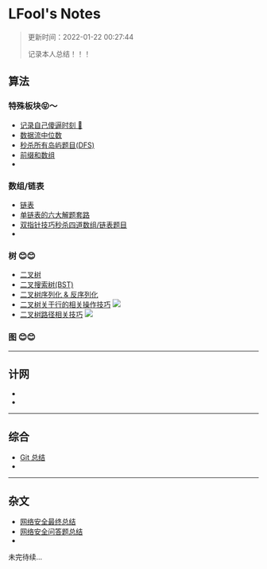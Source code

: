 # LFool's Notes

> 更新时间：2022-01-22 00:27:44
>
> 记录本人总结！！！

## 算法

### 特殊板块😝～

- [记录自己傻逼时刻 🤮](./algorithm/记录自己傻逼时刻.html)
- [数据流中位数](./algorithm/数据流中位数.html)
- [秒杀所有岛屿题目(DFS)](./algorithm/秒杀所有岛屿题目(DFS).html) 
- [前缀和数组](./algorithm/前缀和数组.html) 
- 

### 数组/链表

- [链表](./algorithm/链表.html)
- [单链表的六大解题套路](./algorithm/单链表的六大解题套路.html)
- [双指针技巧秒杀四道数组/链表题目](./algorithm/双指针技巧秒杀四道数组-链表题目.html)
- 

### 树 😊😊

- [二叉树](./algorithm/二叉树.html)
- [二叉搜索树(BST)](./algorithm/BST.html)
- [二叉树序列化 & 反序列化](./algorithm/二叉树序列化&反序列化.html) 
- [二叉树关于行的相关操作技巧](./algorithm/二叉树关于行的相关操作技巧.html) <img src="https://cdn.jsdelivr.net/gh/LFool/image-hosting@master/20220119/05043716425398771642539877247kvVIXA.svg"/>
- [二叉树路径相关技巧](./algorithm/二叉树路径相关技巧.html) <img src="https://cdn.jsdelivr.net/gh/LFool/image-hosting@master/20220119/05043716425398771642539877247kvVIXA.svg"/>

### 图 😊😊



---

## 计网

- 
- 



---

## 综合

- [Git 总结](./git/Git总结.html)
- 

---

## 杂文

- [网络安全最终总结](./other/网络安全最终总结.html)
- [网络安全问答题总结](./other/网络安全问答题总结.html)
- 



未完待续...
